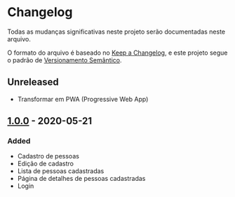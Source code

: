 # Changelog

Todas as mudanças significativas neste projeto serão documentadas neste arquivo.

O formato do arquivo é baseado no [Keep a Changelog](https://keepachangelog.com/en/1.0.0/),
e este projeto segue o padrão de [Versionamento Semântico](https://semver.org/spec/v2.0.0.html).

## Unreleased

- Transformar em PWA (Progressive Web App)

## [1.0.0] - 2020-05-21

### Added

- Cadastro de pessoas
- Edição de cadastro
- Lista de pessoas cadastradas
- Página de detalhes de pessoas cadastradas
- Login

[1.0.0]: https://github.com/hackathon-da-diversidade/agencia-compromisso-web/releases/tag/1.0.0

